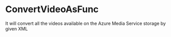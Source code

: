 # ConvertVideoAsFunc
It will convert all the videos available on the Azure Media Service storage by given XML
